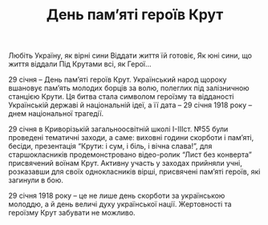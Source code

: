 ﻿---
title: День пам’яті героїв Крут
---

<quote author="В. Криволап">
Любіть Україну, як вірні сини
Віддати життя їй готовіє,
Як юні сини, що життя віддали
Під Крутами всі, як Герої…
</quote>


29 січня – День пам’яті героїв Крут. Український народ щороку вшановує пам’ять молодих борців за волю, полеглих під залізничною станцією Крути. Ця битва стала символом героїзму та відданості Українській державі й національній ідеї, а її дата – 29 січня 1918 року – днем національної трагедії.

29 січня в Криворізькій загальноосвітній школі I-IIIст. №55 були проведені тематичні заходи, а саме: виховні години скорботи і пам’яті,  бесіди, презентація “Крути: і сум, і біль, і вічна слава!”, для старшокласників продемонстровано відео-ролик “Лист без конверта” присвячений воїнам Крут. Активну участь у заходах прийняли учні, розказавши для своїх однокласників вірші, присвячені пам’яті героїв, які загинули в бою.

29 січня 1918 року – це не лише день скорботи за українською молоддю, а й день величі духу української нації. Жертовності та героїзму Крут забувати не можливо.

<slideshow></slideshow>